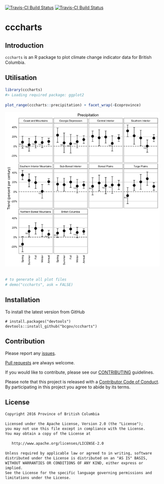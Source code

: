 
<!-- README.md is generated from README.Rmd. Please edit that file -->
[![Travis-CI Build Status](http://bcdevexchange.org/badge/2.svg)](https://github.com/BCDevExchange/docs/blob/master/discussion/projectstates.md) [![Travis-CI Build Status](https://travis-ci.org/bcgov/cccharts.svg?branch=master)](https://travis-ci.org/bcgov/cccharts)

cccharts
========

Introduction
------------

`cccharts` is an R package to plot climate change indicator data for British Columbia.

Utilisation
-----------

``` r
library(cccharts)
#> Loading required package: ggplot2

plot_range(cccharts::precipitation) + facet_wrap(~Ecoprovince)
```

![](README-unnamed-chunk-2-1.png)

``` r

# to generate all plot files
# demo("cccharts", ask = FALSE)
```

Installation
------------

To install the latest version from GitHub

    # install.packages("devtools")
    devtools::install_github("bcgov/cccharts")

Contribution
------------

Please report any [issues](https://github.com/bcgov/cccharts/issues).

[Pull requests](https://github.com/bcgov/cccharts/pulls) are always welcome.

If you would like to contribute, please see our [CONTRIBUTING](CONTRIBUTING.md) guidelines.

Please note that this project is released with a [Contributor Code of Conduct](CODE_OF_CONDUCT.md). By participating in this project you agree to abide by its terms.

License
-------

    Copyright 2016 Province of British Columbia

    Licensed under the Apache License, Version 2.0 (the "License");
    you may not use this file except in compliance with the License.
    You may obtain a copy of the License at 

       http://www.apache.org/licenses/LICENSE-2.0

    Unless required by applicable law or agreed to in writing, software
    distributed under the License is distributed on an "AS IS" BASIS,
    WITHOUT WARRANTIES OR CONDITIONS OF ANY KIND, either express or implied.
    See the License for the specific language governing permissions and
    limitations under the License.

